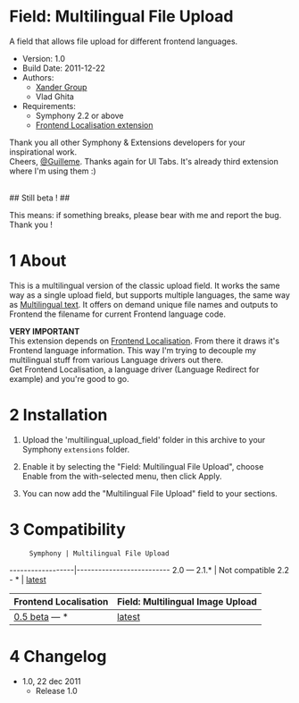 Field: Multilingual File Upload
==============

A field that allows file upload for different frontend languages.

* Version: 1.0
* Build Date: 2011-12-22
* Authors:
	- [Xander Group](http://www.xandergroup.ro)
	- Vlad Ghita
* Requirements:
	- Symphony 2.2 or above
	- [Frontend Localisation extension](https://github.com/vlad-ghita/frontend_localisation)

Thank you all other Symphony & Extensions developers for your inspirational work.<br />
Cheers, [@Guilleme](https://github.com/6ui11em). Thanks again for UI Tabs. It's already third extension where I'm using them :)

<br />
## Still beta ! ##

This means: if something breaks, please bear with me and report the bug. Thank you !

# 1 About #

This is a multilingual version of the classic upload field. It works the same way as a single upload field, but supports multiple languages, the same way as [Multilingual text](https://github.com/6ui11em/multilingual_field). It offers on demand unique file names and outputs to Frontend the filename for current Frontend language code.

**VERY IMPORTANT**<br />
This extension depends on [Frontend Localisation](https://github.com/vlad-ghita/frontend_localisation). From there it draws it's Frontend language information. This way I'm trying to decouple my multilingual stuff from various Language drivers out there.<br />
Get Frontend Localisation, a language driver (Language Redirect for example) and you're good to go.




# 2 Installation #

1. Upload the 'multilingual_upload_field' folder in this archive to your Symphony `extensions` folder.

2. Enable it by selecting the "Field: Multilingual File Upload", choose Enable from the with-selected menu, then click Apply.

3. You can now add the "Multilingual File Upload" field to your sections.




# 3 Compatibility #

         Symphony | Multilingual File Upload
------------------|--------------------------
      2.0 — 2.1.* | Not compatible
      2.2 - *     | [latest](https://github.com/vlad-ghita/multilingual_upload_field)

Frontend Localisation | Field: Multilingual Image Upload
----------------------|----------------
    [0.5 beta](https://github.com/vlad-ghita/frontend_localisation) — *     | [latest](https://github.com/vlad-ghita/multilingual_image_upload)



# 4 Changelog #

* 1.0, 22 dec 2011
	* Release 1.0

